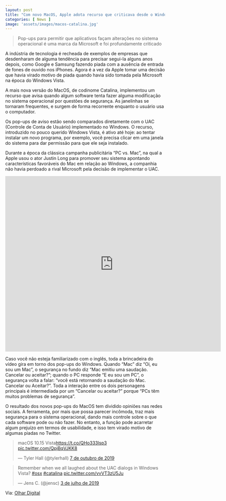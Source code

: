 ```yaml
---
layout: post
title: "Com novo MacOS, Apple adota recurso que criticava desde o Windows Vista"
categories: [ News ]
image: 'assets/images/macos-catalina.jpg'
---
```


> Pop-ups para permitir que aplicativos façam alterações no sistema operacional é uma marca da Microsoft e foi profundamente criticado

A indústria de tecnologia é recheada de exemplos de empresas que desdenharam de alguma tendência para precisar segui-la alguns anos depois, como Google e Samsung fazendo piada com a ausência de entrada de fones de ouvido nos iPhones. Agora é a vez da Apple tomar uma decisão que havia virado motivo de piada quando havia sido tomada pela Microsoft na época do Windows Vista.

<script async src="https://pagead2.googlesyndication.com/pagead/js/adsbygoogle.js"></script>
<!-- Informat -->
<ins class="adsbygoogle"
     style="display:block"
     data-ad-client="ca-pub-2838251107855362"
     data-ad-slot="2327980059"
     data-ad-format="auto"
     data-full-width-responsive="true"></ins>
<script>
(adsbygoogle = window.adsbygoogle || []).push({});
</script>    

A mais nova versão do MacOS, de codinome Catalina, implementou um recurso que avisa quando algum software tenta fazer alguma modificação no sistema operacional por questões de segurança. As janelinhas se tornaram frequentes, e surgem de forma recorrente enquanto o usuário usa o computador.

Os pop-ups de aviso estão sendo comparados diretamente com o UAC (Controle de Conta de Usuário) implementado no Windows. O recurso, introduzido no pouco querido Windows Vista, é ativo até hoje: ao tentar instalar um novo programa, por exemplo, você precisa clicar em uma janela do sistema para dar permissão para que ele seja instalado.

Durante a época da clássica campanha publicitária “PC vs. Mac”, na qual a Apple usou o ator Justin Long para promover seu sistema apontando características favoráveis do Mac em relação ao Windows, a companhia não havia perdoado a rival Microsoft pela decisão de implementar o UAC.

<iframe width="680" height="555" src="https://www.youtube.com/embed/VuqZ8AqmLPY" frameborder="0" allow="accelerometer; autoplay; encrypted-media; gyroscope; picture-in-picture" allowfullscreen></iframe>

Caso você não esteja familiarizado com o inglês, toda a brincadeira do vídeo gira em torno dos pop-ups do Windows. Quando “Mac” diz “Oi, eu sou um Mac”, o segurança no fundo diz “Mac emitiu uma saudação. Cancelar ou aceitar?”; quando o PC responde “E eu sou um PC”, o segurança volta a falar: “você está retornando a saudação do Mac. Cancelar ou Aceitar?”. Toda a interação entre os dois personagens principais é intermediada por um “Cancelar ou aceitar?” porque “PCs têm muitos problemas de segurança”.

O resultado dos novos pop-ups do MacOS tem dividido opiniões nas redes sociais. A ferramenta, por mais que possa parecer incômoda, traz mais segurança para o sistema operacional, dando mais controle sobre o que cada software pode ou não fazer. No entanto, a função pode acarretar algum prejuízo em termos de usabilidade, e isso tem virado motivo de algumas piadas no Twitter.

<blockquote class="twitter-tweet" data-lang="pt"><p lang="es" dir="ltr">macOS 10.15 Vista<a href="https://t.co/QHo333lsp3">https://t.co/QHo333lsp3</a> <a href="https://t.co/QpjBqVJKK8">pic.twitter.com/QpjBqVJKK8</a></p>&mdash; Tyler Hall (@tylerhall) <a href="https://twitter.com/tylerhall/status/1181324733893287938?ref_src=twsrc%5Etfw">7 de outubro de 2019</a></blockquote>
<script async src="https://platform.twitter.com/widgets.js" charset="utf-8"></script>

<blockquote class="twitter-tweet" data-lang="pt"><p lang="en" dir="ltr">Remember when we all laughed about the UAC dialogs in Windows Vista? <a href="https://twitter.com/hashtag/osx?src=hash&amp;ref_src=twsrc%5Etfw">#osx</a> <a href="https://twitter.com/hashtag/catalina?src=hash&amp;ref_src=twsrc%5Etfw">#catalina</a> <a href="https://t.co/vvVT3zU5Ju">pic.twitter.com/vvVT3zU5Ju</a></p>&mdash; Jens C. (@jensc) <a href="https://twitter.com/jensc/status/1146389753237053440?ref_src=twsrc%5Etfw">3 de julho de 2019</a></blockquote>
<script async src="https://platform.twitter.com/widgets.js" charset="utf-8"></script>

Via: [Olhar Digital](https://olhardigital.com.br/fique_seguro/noticia/com-novo-macos-apple-adota-recurso-que-criticava-desde-o-windows-vista/91319)
<div id="46254-28"><script src="//ads.themoneytizer.com/s/gen.js?type=28"></script><script src="//ads.themoneytizer.com/s/requestform.js?siteId=46254&formatId=28"></script></div>
